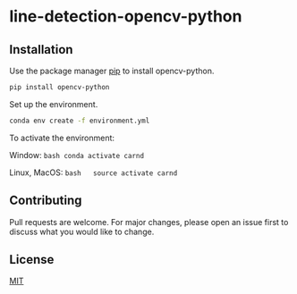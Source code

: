 # line-detection-opencv-python

## Installation

Use the package manager [pip](https://pip.pypa.io/en/stable/) to install opencv-python.

```bash
pip install opencv-python
```
Set up the environment.
```bash
conda env create -f environment.yml
```

To activate the environment:

Window: ```bash
        conda activate carnd```

Linux, MacOS: ```bash  
                source activate carnd```

## Contributing
Pull requests are welcome. For major changes, please open an issue first to discuss what you would like to change.

## License
[MIT](https://choosealicense.com/licenses/mit/)